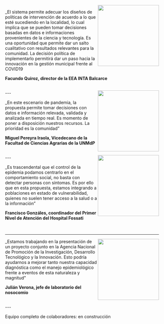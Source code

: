 <img align="right" src="images/0_facundo.jpg" height ="200" align="left"/>

_El sistema permite adecuar los diseños de políticas de intervención de acuerdo a lo que esté sucediendo en la localidad, lo cual implica que se pueden tomar decisiones basadas en datos e informaciones provenientes de la ciencia y tecnología. Es una oportunidad que permite dar un salto cualitativo con resultados relevantes para la comunidad. La decisión política de implementarlo permitirá dar un paso hacia la innovación en la gestión municipal frente al COVID19

**Facundo Quiroz, director de la EEA INTA Balcarce** 

<br clear="right"/>
---

<img align="right" src="images/0_miguel1.png" height ="200" align="left"/>

_En este escenario de pandemia, la propuesta permite tomar decisiones con datos e información relevada, validada y analizada en tiempo real. Es momento de poner a disposición nuestros recursos. La prioridad es la comunidad”

**Miguel Pereyra Iraola, Vicedecano de la Facultad de Ciencias Agrarias de la UNMdP**

<br clear="right"/>
---

<img align="right" src="images/0_francisco.jpg" height ="200" align="left"/>

_Es trascendental que el control de la epidemia podamos centrarlo en el comportamiento social, no basta con detectar personas con síntomas. Es por ello que en esta propuesta, estamos integrando a poblaciones en estado de vulnerabilidad, quienes no suelen tener acceso a la salud o a la información”

**Francisco Gonzáles, coordinador del Primer Nivel de Atención del Hospital Fossati**

<br clear="right"/>

---

<img align="right" src="images/0_julian.jpeg" height ="200" align="left"/>

_Estamos trabajando en la presentación de un proyecto conjunto en la Agencia Nacional de Promoción de la Investigación, Desarrollo Tecnológico y la Innovación. Esto podría ayudarnos a mejorar tanto nuestra capacidad diagnóstica como el manejo epidemiológico frente a eventos de esta naturaleza y magnitud"

**Julián Verona, jefe de laboratorio del nosocomio**

<br clear="right"/>
---

Equipo completo de colaboradores: en construcción
